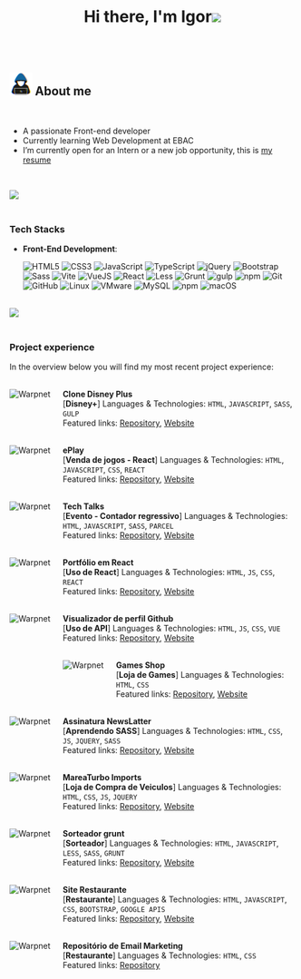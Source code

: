 
<h1 align="center"><b>Hi there, I'm Igor</b><img src="https://media.giphy.com/media/hvRJCLFzcasrR4ia7z/giphy.gif" width="35"></h1>
<!--  -->
<br>
<br>

	
## <picture><img src = "https://github.com/0xAbdulKhalid/0xAbdulKhalid/raw/main/assets/mdImages/about_me.gif" width = 40px></picture> **About me**

<br>

- A passionate Front-end developer
- Currently learning Web Development at EBAC
- I’m currently open for an Intern or a new job opportunity, this is [my resume](#)

<br>

<img src="https://user-images.githubusercontent.com/73097560/115834477-dbab4500-a447-11eb-908a-139a6edaec5c.gif"><br><br>

### Tech Stacks

- **Front-End Development**:

  ![HTML5](https://img.shields.io/badge/HTML5%20-%23E34F26.svg?style=for-the-badge&logo=html5&logoColor=white)
  ![CSS3](https://img.shields.io/badge/CSS%20-%231572B6.svg?style=for-the-badge&logo=css3&logoColor=white)
  ![JavaScript](https://img.shields.io/badge/JavaScript%20-%23F7DF1E.svg?style=for-the-badge&logo=javascript&logoColor=black)
  ![TypeScript](https://shields.io/badge/TypeScript-3178C6?logo=TypeScript&logoColor=FFF&style=flat-square)
  ![jQuery](https://img.shields.io/static/v1?style=for-the-badge&message=jQuery&color=0769AD&logo=jQuery&logoColor=FFFFFF&label=)
  ![Bootstrap](https://img.shields.io/static/v1?style=for-the-badge&message=Bootstrap&color=7952B3&logo=Bootstrap&logoColor=FFFFFF&label=)
  ![Sass](https://img.shields.io/static/v1?style=for-the-badge&message=Sass&color=CC6699&logo=Sass&logoColor=FFFFFF&label=)
  ![Vite](https://img.shields.io/badge/Vite-646CFF?style=for-the-badge&logo=Vite&logoColor=white)
  ![VueJS](https://img.shields.io/badge/Vue.js-35495E?style=for-the-badge&logo=vuedotjs&logoColor=4FC08D)
  ![React](https://shields.io/badge/react-black?logo=react&style=for-the-badge)
  ![Less](https://img.shields.io/static/v1?style=for-the-badge&message=Less&color=1D365D&logo=Less&logoColor=FFFFFF&label=)
  ![Grunt](https://img.shields.io/static/v1?style=for-the-badge&message=Grunt&color=222222&logo=Grunt&logoColor=FAA918&label=)
  ![gulp](https://img.shields.io/static/v1?style=for-the-badge&message=gulp&color=CF4647&logo=gulp&logoColor=FFFFFF&label=)
  ![npm](https://img.shields.io/static/v1?style=for-the-badge&message=npm&color=CB3837&logo=npm&logoColor=FFFFFF&label=)
  ![Git](https://img.shields.io/static/v1?style=for-the-badge&message=Git&color=F05032&logo=Git&logoColor=FFFFFF&label=)
  ![GitHub](https://img.shields.io/static/v1?style=for-the-badge&message=GitHub&color=181717&logo=GitHub&logoColor=FFFFFF&label=)
  ![Linux](https://img.shields.io/static/v1?style=for-the-badge&message=Linux&color=222222&logo=Linux&logoColor=FCC624&label=)
  ![VMware](https://img.shields.io/static/v1?style=for-the-badge&message=VMware&color=607078&logo=VMware&logoColor=FFFFFF&label=)
  ![MySQL](https://img.shields.io/static/v1?style=for-the-badge&message=MySQL&color=4479A1&logo=MySQL&logoColor=FFFFFF&label=)
  ![npm](https://img.shields.io/static/v1?style=for-the-badge&message=npm&color=CB3837&logo=npm&logoColor=FFFFFF&label=)
  ![macOS](https://img.shields.io/static/v1?style=for-the-badge&message=macOS&color=000000&logo=macOS&logoColor=FFFFFF&label=)

  

<br>
<img src="https://user-images.githubusercontent.com/73097560/115834477-dbab4500-a447-11eb-908a-139a6edaec5c.gif"><br><br>

### Project experience

In the overview below you will find my most recent project experience:
<br/>
<br/>

[<img align="left" height="94px" width="94px" alt="Warpnet" src="https://i.imgur.com/apO4l0g.png"/>](#)

**Clone Disney Plus** \
[**Disney+**]
Languages ​​& Technologies:  `HTML`, `JAVASCRIPT`, `SASS`, `GULP`\
Featured links: [Repository](https://github.com/tligor/clone_disneyplus), [Website](<https://clone-disneyplus-delta-one.vercel.app/>)
<br/>
<br/>

[<img align="left" height="94px" width="94px" alt="Warpnet" src="https://i.imgur.com/apO4l0g.png"/>](#)

**ePlay** \
[**Venda de jogos - React**]
Languages ​​& Technologies:  `HTML`, `JAVASCRIPT`, `CSS`, `REACT`\
Featured links: [Repository](https://github.com/tligor/eplay), [Website](<https://eplay-one.vercel.app/>)
<br/>
<br/>

[<img align="left" height="94px" width="94px" alt="Warpnet" src="https://i.imgur.com/apO4l0g.png"/>](#)

**Tech Talks** \
[**Evento - Contador regressivo**]
Languages ​​& Technologies:  `HTML`, `JAVASCRIPT`, `SASS`, `PARCEL`\
Featured links: [Repository](https://github.com/tligor/Tec_talks), [Website](<https://tech-talks-woad.vercel.app/>)
<br/>
<br/>

[<img align="left" height="94px" width="94px" alt="Warpnet" src="https://i.imgur.com/apO4l0g.png"/>](#)

**Portfólio em React** \
[**Uso de React**]
Languages ​​& Technologies:  `HTML`, `JS`, `CSS`, `REACT`\
Featured links: [Repository](https://github.com/tligor/portfolio_react), [Website](<https://portfolio-react-tau-bice-45.vercel.app/>)
<br/>
<br/>


[<img align="left" height="94px" width="94px" alt="Warpnet" src="https://i.imgur.com/apO4l0g.png"/>](#)

**Visualizador de perfil Github** \
[**Uso de API**]
Languages ​​& Technologies:  `HTML`, `JS`, `CSS`, `VUE`\
Featured links: [Repository](https://github.com/tligor/github_visualizador), [Website](<https://github-visualizador.vercel.app/>)
<br/>
<br/>

[<img align="left" height="94px" width="94px" alt="Warpnet" src="https://i.imgur.com/apO4l0g.png"/>](#)

**Games Shop** \
[**Loja de Games**]
Languages ​​& Technologies:  `HTML`, `CSS`\
Featured links: [Repository](https://github.com/tligor/Game-Shop/tree/master), [Website](<https://game-shop-henna.vercel.app/>)
<br/>
<br/>

[<img align="left" height="94px" width="94px" alt="Warpnet" src="https://i.imgur.com/apO4l0g.png"/>](#)

**Assinatura NewsLatter** \
[**Aprendendo SASS**]
Languages ​​& Technologies:  `HTML`, `CSS`, `JS`, `JQUERY`, `SASS`\
Featured links: [Repository](https://github.com/tligor/aprendendo_SASS), [Website](<https://tligor.github.io/aprendendo_SASS/>)
<br/>
<br/>

[<img align="left" height="94px" width="94px" alt="Warpnet" src="https://i.imgur.com/apO4l0g.png"/>](#)

**MareaTurbo Imports** \
[**Loja de Compra de Veiculos**]
Languages ​​& Technologies:  `HTML`, `CSS`, `JS`, `JQUERY`\
Featured links: [Repository](https://github.com/tligor/mareaTurboImports), [Website](<https://tligor.github.io/mareaTurboImports/>)
<br/>
<br/>

[<img align="left" height="94px" width="94px" alt="Warpnet" src="https://i.imgur.com/apO4l0g.png"/>](#)

**Sorteador grunt** \
[**Sorteador**]
Languages ​​& Technologies:  `HTML`, `JAVASCRIPT`, `LESS`, `SASS`, `GRUNT`\
Featured links: [Repository](https://github.com/tligor/sorteador_grunt/tree/main), [Website](<https://sorteador-grunt-teal.vercel.app>)
<br/>
<br/>

[<img align="left" height="94px" width="94px" alt="Warpnet" src="https://i.imgur.com/apO4l0g.png"/>](#)

**Site Restaurante** \
[**Restaurante**]
Languages ​​& Technologies: `HTML`, `JAVASCRIPT`, `CSS`, `BOOTSTRAP`, `GOOGLE APIS`\
Featured links: [Repository](https://github.com/tligor/siteRestaurante), [Website](<site-restaurante-gamma.vercel.app>)
<br/>
<br/>

[<img align="left" height="94px" width="94px" alt="Warpnet" src="https://i.imgur.com/apO4l0g.png"/>](#)

**Repositório de Email Marketing** \
[**Restaurante**]
Languages ​​& Technologies: `HTML`, `CSS`\
Featured links: [Repository](https://github.com/tligor/Email_marketing)
<br/>
<br/>


